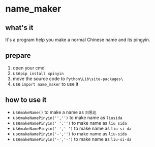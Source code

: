 # name_maker

## what's it

It's a program help you make a normal Chinese name and its pingyin.

## prepare

1. open your cmd 
2. use`pip install xpinyin`
3. move the source code to `Python\Lib\site-packages\`
4. use `import name_maker` to use it

## how to use it

* use`makeName()` to make a name as `刘思达`
* use`makeNamePinyin('','')` to make name as `liusida`
* use`makeNamePinyin(' ','')` to make name as `liu sida`
* use`makeNamePinyin(' ',' ')` to make name as `liu si da`
* use`makeNamePinyin('-','')` to make name as `liu-sida`
* use`makeNamePinyin('-','-')` to make name as `liu-si-da`
